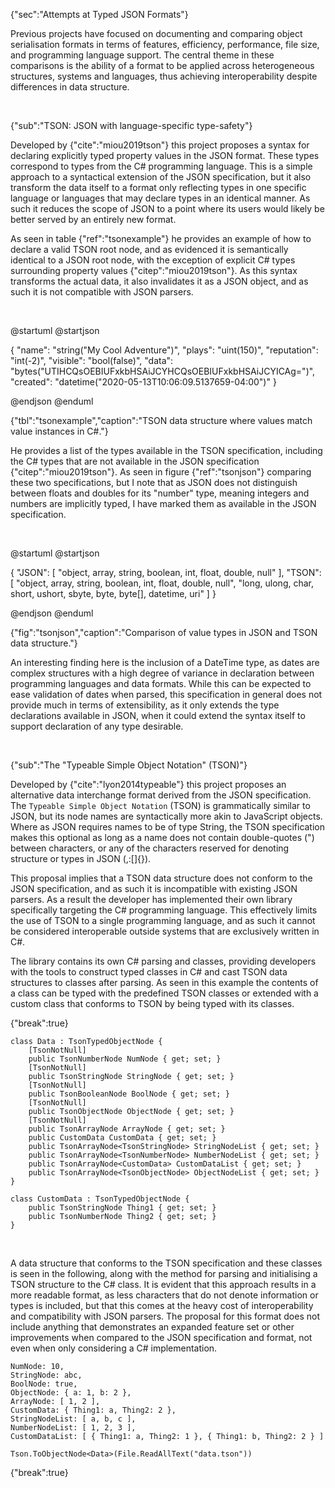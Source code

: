 {"sec":"Attempts at Typed JSON Formats"}

Previous projects have focused on documenting and comparing object serialisation formats in terms of features, efficiency, performance, file size, and programming language support. The central theme in these comparisons is the ability of a format to be applied across heterogeneous structures, systems and languages, thus achieving interoperability despite differences in data structure.

<br>

{"sub":"TSON: JSON with language-specific type-safety"}

Developed by {"cite":"miou2019tson"} this project proposes a syntax for declaring explicitly typed property values in the JSON format. These types correspond to types from the C# programming language. This is a simple approach to a syntactical extension of the JSON specification, but it also transform the data itself to a format only reflecting types in one specific language or languages that may declare types in an identical manner. As such it reduces the scope of JSON to a point where its users would likely be better served by an entirely new format.

As seen in table {"ref":"tsonexample"} he provides an example of how to declare a valid TSON root node, and as evidenced it is semantically identical to a JSON root node, with the exception of explicit C# types surrounding property values {"citep":"miou2019tson"}. As this syntax transforms the actual data, it also invalidates it as a JSON object, and as such it is not compatible with JSON parsers.

<br>

@startuml
@startjson

<style>
jsonDiagram {
    BackGroundColor transparent
    node {
        BackGroundColor white
    }
}
</style>

{
    "name": "string(\"My Cool Adventure\")",
    "plays": "uint(150)",
    "reputation": "int(-2)",
    "visible": "bool(false)",
    "data": "bytes(\"UTIHCQsOEBIUFxkbHSAiJCYHCQsOEBIUFxkbHSAiJCYICAg=\")",
    "created": "datetime(\"2020-05-13T10:06:09.5137659-04:00\")"
}

@endjson
@enduml

{"tbl":"tsonexample","caption":"TSON data structure where values match value instances in C#."}

He provides a list of the types available in the TSON specification, including the C# types that are not available in the JSON specification {"citep":"miou2019tson"}. As seen in figure {"ref":"tsonjson"} comparing these two specifications, but I note that as JSON does not distinguish between floats and doubles for its "number" type, meaning integers and numbers are implicitly typed, I have marked them as available in the JSON specification.

<br>

@startuml
@startjson

<style>
jsonDiagram {
    BackGroundColor transparent
    node {
        BackGroundColor white
    }
}
</style>

{
	"JSON": [
        "object, array, string, boolean, int, float, double, null"
    ],
    "TSON": [
        "object, array, string, boolean, int, float, double, null",
        "long, ulong, char, short, ushort, sbyte, byte, byte[], datetime, uri"
    ]
}

@endjson
@enduml

{"fig":"tsonjson","caption":"Comparison of value types in JSON and TSON data structure."}

An interesting finding here is the inclusion of a DateTime type, as dates are complex structures with a high degree of variance in declaration between programming languages and data formats. While this can be expected to ease validation of dates when parsed, this specification in general does not provide much in terms of extensibility, as it only extends the type declarations available in JSON, when it could extend the syntax itself to support declaration of any type desirable.

<br>

{"sub":"The \"Typeable Simple Object Notation\" (TSON)"}

Developed by {"cite":"lyon2014typeable"} this project proposes an alternative data interchange format derived from the JSON specification. The `Typeable Simple Object Notation` (TSON) is grammatically similar to JSON, but its node names are syntactically more akin to JavaScript objects. Where as JSON requires names to be of type String, the TSON specification makes this optional as long as a name does not contain double-quotes (") between characters, or any of the characters reserved for denoting structure or types in JSON (,:[]{}).

This proposal implies that a TSON data structure does not conform to the JSON specification, and as such it is incompatible with existing JSON parsers. As a result the developer has implemented their own library specifically targeting the C# programming language. This effectively limits the use of TSON to a single programming language, and as such it cannot be considered interoperable outside systems that are exclusively written in C#.

The library contains its own C# parsing and classes, providing developers with the tools to construct typed classes in C# and cast TSON data structures to classes after parsing. As seen in this example the contents of a class can be typed with the predefined TSON classes or extended with a custom class that conforms to TSON by being typed with its classes.

{"break":true}

```
class Data : TsonTypedObjectNode {
    [TsonNotNull]
    public TsonNumberNode NumNode { get; set; }
    [TsonNotNull]
    public TsonStringNode StringNode { get; set; }
    [TsonNotNull]
    public TsonBooleanNode BoolNode { get; set; }
    [TsonNotNull]
    public TsonObjectNode ObjectNode { get; set; }
    [TsonNotNull]
    public TsonArrayNode ArrayNode { get; set; }
    public CustomData CustomData { get; set; }
    public TsonArrayNode<TsonStringNode> StringNodeList { get; set; }
    public TsonArrayNode<TsonNumberNode> NumberNodeList { get; set; }
    public TsonArrayNode<CustomData> CustomDataList { get; set; }
    public TsonArrayNode<TsonObjectNode> ObjectNodeList { get; set; }
}

class CustomData : TsonTypedObjectNode {
    public TsonStringNode Thing1 { get; set; }
    public TsonNumberNode Thing2 { get; set; }
}
```

<br>

A data structure that conforms to the TSON specification and these classes is seen in the following, along with the method for parsing and initialising a TSON structure to the C# class. It is evident that this approach results in a more readable format, as less characters that do not denote information or types is included, but that this comes at the heavy cost of interoperability and compatibility with JSON parsers. The proposal for this format does not include anything that demonstrates an expanded feature set or other improvements when compared to the JSON specification and format, not even when only considering a C# implementation.

```
NumNode: 10,
StringNode: abc,
BoolNode: true,
ObjectNode: { a: 1, b: 2 },
ArrayNode: [ 1, 2 ],
CustomData: { Thing1: a, Thing2: 2 },
StringNodeList: [ a, b, c ],
NumberNodeList: [ 1, 2, 3 ],
CustomDataList: [ { Thing1: a, Thing2: 1 }, { Thing1: b, Thing2: 2 } ]
```
```
Tson.ToObjectNode<Data>(File.ReadAllText("data.tson"))
```

{"break":true}